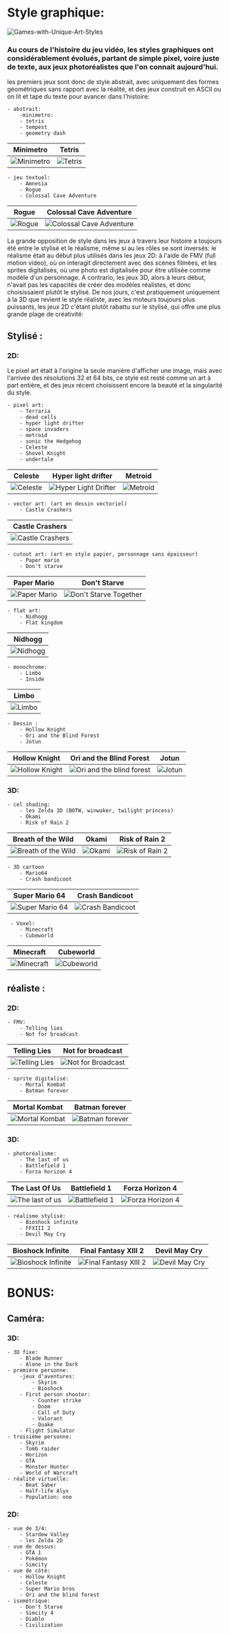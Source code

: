 # Style graphique:
![Games-with-Unique-Art-Styles](https://user-images.githubusercontent.com/35268109/97197703-3c660780-17ae-11eb-9798-6c2b1fd6c446.jpg)

### Au cours de l'histoire du jeu vidéo, les styles graphiques ont considérablement évolués, partant de simple pixel, voire juste de texte, aux jeux photoréalistes que l'on connait aujourd'hui.

les premiers jeux sont donc de style abstrait, avec uniquement des formes géométriques sans rapport avec la réalité, et des jeux construit en ASCII ou on lit et tape du texte pour avancer dans l'histoire:

    - abstrait:
        -minimetro:
        - tetris
        - tempest
        - geometry dash
 | Minimetro  | Tetris |
| ------------- | ------------- |
| ![Minimetro](https://user-images.githubusercontent.com/35268109/97198534-34f32e00-17af-11eb-821c-da9b054c8fb3.jpg "Minimetro")  | ![Tetris](https://user-images.githubusercontent.com/35268109/97201646-f8293600-17b2-11eb-8af0-e43cbca7cc0a.jpg " Tetris")
  


    - jeu textuel:
        - Amnesia
        - Rogue
        - Colossal Cave Adventure
| Rogue | Colossal Cave Adventure |
| ------------- | ------------- |
| ![Rogue](https://user-images.githubusercontent.com/35268109/97200237-3e7d9580-17b1-11eb-9ea8-7242c7b6c963.jpg " Rogue") | ![Colossal Cave Adventure](https://user-images.githubusercontent.com/35268109/97202225-9f0dd200-17b3-11eb-8466-8097e92e1b9d.jpg "Colossal Cave Adventure")
  



La grande opposition de style dans les jeux à travers leur histoire a toujours été entre le stylisé et le réalisme, même si au les rôles se sont inversés: le réalisme était au début plus utilisés dans les jeux 2D: à l'aide de FMV (full motion video), où on interagit directement avec des scènes filmées, et les sprites digitalisés, où une photo est digitalisée pour être utilisée comme modèle d'un personnage. A contrario, les jeux 3D, alors à leurs début, n'avait pas les capacités de créer des modèles réalistes, et donc choisissaient plutôt le stylisé. De nos jours, c'est pratiquement uniquement à la 3D que revient le style réaliste, avec les moteurs toujours plus puissants, les jeux 2D c'étant plutôt rabattu sur le stylisé, qui offre une plus grande plage de créativité:

## Stylisé :

### 2D:

Le pixel art était à l'origine la seule manière d'afficher une image, mais avec l'arrivée des résolutions 32 et 64 bits, ce style est resté comme un art à part entière, et des jeux récent choisissent encore la beauté et la singularité du style.

    - pixel art:
        - Terraria
        - dead cells
        - hyper light drifter
        - space invaders
        - metroid
        - sonic the Hedgehog
        - Celeste
        - Shovel Knight
        - undertale
        
|    Celeste    | Hyper light drifter |Metroid|
| ------------- | ------------------- |----------------|
| ![Celeste](https://user-images.githubusercontent.com/35268109/97200801-f57a1100-17b1-11eb-9b85-bf83b096b678.jpg "Celeste") |![Hyper Light Drifter](https://user-images.githubusercontent.com/35268109/97201015-3bcf7000-17b2-11eb-8216-53292d02fcaf.jpg "Hyper Light Drifter")|![Metroid](https://user-images.githubusercontent.com/35268109/97201814-2ad32e80-17b3-11eb-9f7a-7cc31af58321.jpg "Metroid")|


        
    - vector art: (art en dessin vectoriel)
        - Castle Crashers
|Castle Crashers|
|---------------|
|![Castle Crashers](https://user-images.githubusercontent.com/35268109/97202654-2fe4ad80-17b4-11eb-995e-5fa69a35bca2.jpg "Castle Crashers")|

    - cutout art: (art en style papier, personnage sans épaisseur)
        - Paper mario
        - Don't starve
| Paper Mario | Don't Starve |
| ----------- | ------------ |
|![Paper Mario](https://user-images.githubusercontent.com/35268109/97203134-b8634e00-17b4-11eb-8f64-f5707c189426.jpg "Paper Mario")|![Don't Starve Together](https://user-images.githubusercontent.com/35268109/97203471-23148980-17b5-11eb-97c6-f2460ad7ae65.jpg " Don't starve Together")|

    - flat art:
        - Nidhogg
        - Flat kingdom
|Nidhogg|
|-------|
|![Nidhogg](https://user-images.githubusercontent.com/35268109/97203769-90281f00-17b5-11eb-9a61-717f2d6b99f6.jpg "Nidhogg")|
 
    - monochrome:
        - Limbo
        - Inside
|Limbo|
|----|
|![Limbo](https://user-images.githubusercontent.com/35268109/97204008-d7161480-17b5-11eb-9e45-10f2a13abd71.jpg "Limbo")|
    
    - Dessin :
        - Hollow Knight
        - Ori and the Blind Forest
        - Jotun
   |Hollow Knight|Ori and the Blind Forest| Jotun |
   |-------------|------------------------|-------|
   |![Hollow Knight](https://user-images.githubusercontent.com/35268109/97205151-5e17bc80-17b7-11eb-81c1-8a4d9c556255.jpg "Hollow Knight")|![Ori and the blind forest](https://user-images.githubusercontent.com/35268109/97205347-a505b200-17b7-11eb-9ad0-67660f86a7ee.jpg "Ori and the blind Forest")|![Jotun](https://user-images.githubusercontent.com/35268109/97205756-28bf9e80-17b8-11eb-8382-9068e86ea20e.png "Jotun")|


        
### 3D:

    - cel shading:
        - les Zelda 3D (BOTW, winwaker, twilight princess)
        - Okami
        - Risk of Rain 2
| Breath of the Wild | Okami | Risk of Rain 2|
|--------------------|-------|---------------|
|![Breath of the Wild](https://user-images.githubusercontent.com/35268109/97206470-109c4f00-17b9-11eb-8ef8-35cae2d7cf22.png "Breath of the Wild")|![Okami](https://user-images.githubusercontent.com/35268109/97206633-45a8a180-17b9-11eb-9e93-34be5518fd3e.jpg "Okami")|![Risk of Rain 2](https://user-images.githubusercontent.com/35268109/97206782-7f79a800-17b9-11eb-8983-d9bc097a725b.png "Risk of Rain 2")|

        
    - 3D cartoon
        - Mario64
        - Crash bandicoot
| Super Mario 64 | Crash Bandicoot |
|----------------|-----------------|
|![Super Mario 64](https://user-images.githubusercontent.com/35268109/97207164-fa42c300-17b9-11eb-83ca-4997ef967d81.jpg "Super Mario 64")|![Crash Bandicoot](https://user-images.githubusercontent.com/35268109/97207282-20686300-17ba-11eb-9492-6644308d8a7b.jpg "Crash Bandicoot")|

  
     - Voxel:
        - Minecraft
        - Cubeworld
| Minecraft | Cubeworld|
|-----------|----------|
|![Minecraft](https://user-images.githubusercontent.com/35268109/97207498-63c2d180-17ba-11eb-9b27-a7e10c31d3c1.png "Minecraft")|![Cubeworld](https://user-images.githubusercontent.com/35268109/97207639-89e87180-17ba-11eb-9b46-aeaabc6cea05.jpg "Cubeworld")|


## réaliste :

### 2D:

    - FMV:
        - Telling lies
        - Not for broadcast
| Telling Lies | Not for broadcast |
|--------------|-------------------|
|![Telling Lies](https://user-images.githubusercontent.com/35268109/97208161-201c9780-17bb-11eb-99db-da3c163367dc.png "Telling Lies")|![Not for Broadcast](https://user-images.githubusercontent.com/35268109/97208339-4c381880-17bb-11eb-96dc-3164fba8c291.jpg "Not for Broadcast")|

        
    - sprite digitalisé:
        - Mortal Kombat
        - Batman forever
|Mortal Kombat | Batman forever |
|--------------|----------------|
|![Mortal Kombat](https://user-images.githubusercontent.com/35268109/97208536-830e2e80-17bb-11eb-8fc4-8059a006dd29.jpg "Mortal Kombat")|![Batman forever](https://user-images.githubusercontent.com/35268109/97208723-c072bc00-17bb-11eb-9147-af986db50a6c.png "Batman forever")|

### 3D:

    - photoréalisme:
        - The last of us
        - Battlefield 1
        - Forza horizon 4
| The Last Of Us | Battlefield 1 | Forza Horizon 4 |
|----------------|---------------|-----------------|
|![The last of us](https://user-images.githubusercontent.com/35268109/97209191-54dd1e80-17bc-11eb-8dcb-8a8255f2f728.jpg "The Last Of Us")|![Battlefield 1](https://user-images.githubusercontent.com/35268109/97209466-ac7b8a00-17bc-11eb-9f7a-023c9ac7b34c.png "Battlefield 1")|![Forza Horizon 4](https://user-images.githubusercontent.com/35268109/97209604-d6cd4780-17bc-11eb-8cae-8221fd9fd2c4.jpg "Forza Horizon 4")|

    - réalisme stylisé:
        - Bioshock infinite
        - FFXIII 2
        - Devil May Cry
|Bioshock Infinite| Final Fantasy XIII 2| Devil May Cry |
|-----------------|---------------------|---------------|
|![Bioshock Infinite](https://user-images.githubusercontent.com/35268109/97209858-1e53d380-17bd-11eb-8d4a-ee0a851021c0.jpg "Bioshock Infinite")|![Final Fantasy XIII 2](https://user-images.githubusercontent.com/35268109/97210082-6115ab80-17bd-11eb-8d3f-78962f402b78.jpg "Final Fantasy XIII 2")|![Devil May Cry](https://user-images.githubusercontent.com/35268109/97210418-d6817c00-17bd-11eb-8aa3-062ede91d788.jpg "Devil May Cry")|


# BONUS:

## Caméra:
### 3D:

    - 3D fixe:
        - Blade Runner
        - Alone in the Dark
    - première personne:
        -jeux d'aventures:
            - Skyrim
            - Bioshock
        - First person shooter:
            - Counter strike
            - Doom
            - Call of Duty
            - Valorant
            - Quake
        - Flight Simulator
    - troisième personne:
        - Skyrim
        - Tomb raider
        - Horizon
        - GTA
        - Monster Hunter
        - World of Warcraft
    - réalité virtuelle:
        - Beat Saber
        - Half-life Alyx
        - Population: one

### 2D:

    - vue de 3/4:
        - Stardew Valley
        - les Zelda 2D
    - vue de dessus:
        - GTA 1
        - Pokémon
        - Simcity
    - vue de côté:
        - Hollow Knight
        - Celeste
        - Super Mario bros
        - Ori and the blind forest
    - isométrique:
        - Don't Starve
        - Simcity 4
        - Diablo
        - Civilization
